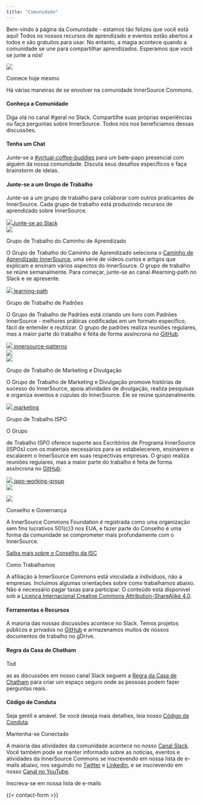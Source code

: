 ```yaml
---
title: "Comunidade"
---
```


<section class="section">
  <div class="container">
    <div class="row align-items-center">
      <div class="col-md-6 order-2 order-md-1">
        <p>Bem-vindo à página da Comunidade - estamos tão felizes que você está aqui! Todos os nossos recursos de aprendizado e eventos estão abertos a todos e são gratuitos para usar. No entanto, a magia acontece quando a comunidade se une para compartilhar aprendizados. Esperamos que você se junte a nós!
        </p>
      </div>
      <div class="col-md-6 order-1 order-md-2 mb-4 mb-md-0">
        <img src="/images/logo.png" class="img-fluid">
      </div>
    </div>
  </div>
</section>

<section class="section bg-light">
  <div class="container">
    <div class="row justify-content-center">
      <div class="col-12 text-center mb-4">
        <p class="mt-3 h1">Comece hoje mesmo</p>
        <p>Há várias maneiras de se envolver na comunidade InnerSource Commons.</p>
      </div>
      <div class="col-md-4 col-sm-6 mb-4">
        <div class="feature-card text-center">
          <i class="ti-hand-open mb-3"></i>
          <h4 class="mb-2">Conheça a Comunidade</h4>
          <p>Diga olá no canal #geral no Slack. Compartilhe suas próprias experiências ou faça perguntas sobre InnerSource. Todos nós nos beneficiamos dessas discussões.</p>
        </div>
      </div>
      <div class="col-md-4 col-sm-6 mb-4">
        <div class="feature-card text-center">
          <i class="ti-comment-alt mb-3"></i>
          <h4 class="mb-2">Tenha um Chat</h4>
          <p>Junte-se a <a href="https://innersourcecommons.slack.com/archives/CV96JHYJD">#virtual-coffee-buddies</a> para um bate-papo presencial com alguém da nossa comunidade. Discuta seus desafios específicos e faça brainstorm de ideias.</p>
        </div>
      </div>
      <div class="col-md-4 col-sm-6 mb-4">
        <div class="feature-card text-center">
          <i class="ti-key mb-3"></i>
          <h4 class="mb-2">Junte-se a um Grupo de Trabalho</h4>
          <p>Junte-se a um grupo de trabalho para colaborar com outros praticantes de InnerSource. Cada grupo de trabalho está produzindo recursos de aprendizado sobre InnerSource.</p>
        </div>
      </div>
    </div>
    <div class="row d-flex justify-content-center">
        <a href="/slack" class="btn btn-primary btn-sm"><img src="/images/slack.png" class="slack-tiny mr-2"/>Junte-se ao Slack</a>
    </div>
  </div>
</section>

<section class="section">
  <div class="container">
    <div class="row align-items-center">
      <div class="col-md-5 mb-4 mb-md-0">
        <div>
         <img src="/images/community/collabor

ation.png" class="img-fluid">
        </div>
      </div>
      <div class="col-md-6 ">
        <p class="section-title h2">Grupo de Trabalho do Caminho de Aprendizado</p>
        <p>O Grupo de Trabalho do Caminho de Aprendizado seleciona o <a href="/learn/learning-path/">Caminho de Aprendizado InnerSource</a>, uma série de vídeos curtos e artigos que explicam e ensinam vários aspectos do InnerSource. O grupo de trabalho se reúne semanalmente. Para começar, junte-se ao canal #learning-path no Slack e se apresente.
        </p>
        <a href="/slack" class="btn btn-primary btn-sm text-lowercase"><img src="/images/slack.png" class="slack-tiny mr-1"/> learning-path</a>
      </div>
    </div>
  </div>
</section>

<section class="section bg-light">
  <div class="container">
    <div class="row align-items-center">
      <div class="col-md-6 order-2 order-md-1">
        <p class="section-title h2">Grupo de Trabalho de Padrões</p>
        <p>O Grupo de Trabalho de Padrões está criando um livro com Padrões InnerSource - melhores práticas codificadas em um formato específico, fácil de entender e reutilizar. O grupo de padrões realiza reuniões regulares, mas a maior parte do trabalho é feita de forma assíncrona no <a href="https://github.com/InnerSourceCommons/InnerSourcePatterns/" target="_blank">GitHub</a>.
        </p>
        <a href="/slack" class="btn btn-primary btn-sm text-lowercase"><img src="/images/slack.png" class="slack-tiny mr-1"/> innersource-patterns</a>
      </div>
      <div class="col-md-5 order-1 order-md-2 mb-4 mb-md-0">
        <img src="/images/community/mechanism.png" class="img-fluid">
      </div>
    </div>
  </div>
</section>

<section class="section">
  <div class="container">
    <div class="row align-items-center">
      <div class="col-md-5 mb-4 mb-md-0">
        <div>
         <img src="/images/community/connection.png" class="img-fluid">
        </div>
      </div>
      <div class="col-md-6 ">
        <p class="section-title h2">Grupo de Trabalho de Marketing e Divulgação</p>
        <p>O Grupo de Trabalho de Marketing e Divulgação promove histórias de sucesso do InnerSource, apoia atividades de divulgação, realiza pesquisas e organiza eventos e cúpulas do InnerSource. Ele se reúne quinzenalmente.
        </p>
        <a href="/slack" class="btn btn-primary btn-sm text-lowercase"><img src="/images/slack.png" class="slack-tiny mr-1"/> marketing</a>
      </div>
    </div>
  </div>
</section>

<section class="section bg-light">
  <div class="container">
    <div class="row align-items-center">
      <div class="col-md-6 order-2 order-md-1">
        <p class="section-title h2">Grupo de Trabalho ISPO</p>
        <p>O Grupo

 de Trabalho ISPO oferece suporte aos Escritórios de Programa InnerSource (ISPOs) com os materiais necessários para se estabelecerem, ensinarem e escalarem o InnerSource em suas respectivas empresas. O grupo realiza reuniões regulares, mas a maior parte do trabalho é feita de forma assíncrona no <a href="https://github.com/InnerSourceCommons/ispo-working-group" target="_blank">GitHub</a>.
        </p>
        <a href="/slack" class="btn btn-primary btn-sm text-lowercase"><img src="/images/slack.png" class="slack-tiny mr-1"/> ispo-working-group</a>
      </div>
      <div class="col-md-5 order-1 order-md-2 mb-4 mb-md-0">
        <img src="/images/community/cuate.png" class="img-fluid">
      </div>
    </div>
  </div>
</section>

<section class="section">
  <div class="container">
    <div class="row align-items-center">
      <div class="col-md-3 offset-md-1 mb-5 mb-md-0">
         <img src="/images/logo-big.png" class="img-fluid">
      </div>
      <div class="col-md-6 ">
        <p class="section-title h2">Conselho e Governança</p>
        <p>A InnerSource Commons Foundation é registrada como uma organização sem fins lucrativos 501(c)3 nos EUA, e fazer parte do Conselho é uma forma da comunidade se comprometer mais profundamente com o InnerSource.
        </p>
        <a href="/about/board/" class="btn-link">Saiba mais sobre o Conselho da ISC <i class="ti-arrow-right"></i></a>
      </div>
    </div>
  </div>
</section>

<section class="section">
  <div class="container">
    <div class="row justify-content-center">
      <div class="col-12 text-center">
        <p class="section-title mb-5 mt-3 h1">Como Trabalhamos</p>
        <p>A afiliação à InnerSource Commons está vinculada a indivíduos, não a empresas. Incluímos algumas orientações sobre como trabalhamos abaixo. Não é necessário pagar taxas para participar. O conteúdo está disponível sob a <a href="http://creativecommons.org/licenses/by-sa/4.0/">Licença Internacional Creative Commons Attribution-ShareAlike 4.0</a>.</p>
      </div>
      <div class="col-md-4 col-sm-6 mb-4">
        <div class="feature-card text-center bg-light">
          <i class="ti-bookmark-alt mb-3"></i>
          <h4 class="mb-2">Ferramentas e Recursos</h4>
          <p>A maioria das nossas discussões acontece no Slack. Temos projetos públicos e privados no <a href="http://github.com/InnerSourceCommons">GitHub</a> e armazenamos muitos de nossos documentos de trabalho no gDrive.
          </p>
        </div>
      </div>
      <div class="col-md-4 col-sm-6 mb-4">
        <div class="feature-card text-center bg-light">
          <i class="ti-comments mb-3"></i>
          <h4 class="mb-2">Regra da Casa de Chatham</h4>
          <p>Tod

as as discussões em nosso canal Slack seguem a <a href="https://www.chathamhouse.org/about-us/chatham-house-rule">Regra da Casa de Chatham</a> para criar um espaço seguro onde as pessoas podem fazer perguntas reais.</p>
        </div>
      </div>
      <div class="col-md-4 col-sm-6 mb-4">
        <div class="feature-card text-center bg-light">
          <i class="ti-face-smile mb-3"></i>
          <h4 class="mb-2">Código de Conduta</h4>
          <p>Seja gentil e amável. Se você deseja mais detalhes, leia nosso <a href="/about/codeofconduct/">Código de Conduta</a>.</p>
        </div>
      </div>
    </div>
  </div>
</section>

<section class="section">
  <div class="container section-small shadow rounded-lg px-4 bg-light">
    <div class="row align-items-center justify-content-center text-center text-md-left">
      <div class="col-lg-5 col-md-4 mb-4 mb-md-0">
        <a class="twitter-timeline" data-height="500" data-dnt="true" href="https://twitter.com/InnerSourceOrg?ref_src=twsrc%5Etfw"></a> <script async src="https://platform.twitter.com/widgets.js" charset="utf-8"></script>
      </div>
      <div class="col-md-5 offset-md-1">
        <p class="h2 section-title">Mantenha-se Conectado</p>
        <p class="mb-4">A maioria das atividades da comunidade acontece no nosso <a href="https://join.slack.com/t/innersourcecommons/shared_invite/zt-1msf8vcqu-fYEHcyI1l4eSPq6rGprMXA">Canal Slack</a>. Você também pode se manter informado sobre as notícias, eventos e atividades da InnerSource Commons se inscrevendo em nossa lista de e-mails abaixo, nos seguindo no <a href="https://twitter.com/InnerSourceOrg">Twitter</a> e <a href="https://www.linkedin.com/company/innersourcecommons">LinkedIn</a>, e se inscrevendo em nosso <a href="https://www.youtube.com/channel/UCoSPSd6Or4F_vpjo4SmyoEA">Canal no YouTube</a>.</p>
        <p class="h3 section-title">Inscreva-se em nossa lista de e-mails</p>
        {{< contact-form >}}
      </div>
    </div>
  </div>
</section>